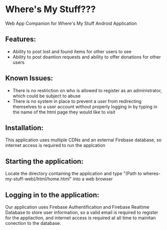 # Where's My Stuff???
Web App Companion for Where's My Stuff Android Application

Features:
------
- Ability to post lost and found items for other users to see
- Ability to post doantion requests and ability to offer donations for other users

Known Issues:
-------
- There is no restriction on who is allowed to register as an administrator, which could be subject to abuse
- There is no system in place to prevent a user from redirecting themselves to a user account without properly logging in by typing in the name of the html page they would like to visit

Installation:
-------
This application uses multiple CDNs and an external Firebase database, so internet access is required to run the applcation

Starting the application:
-------
Locate the directory containing the application and type "(Path to wheres-my-stuff-web)/html/home.html" into a web browser


Logging in to the application:
-------
Our application uses Firebase Authentification and Firebase Realtime Database to store user information, so a valid email is required to register for the appliaction, and internet access is required at all time to mainitan conection to the database.

